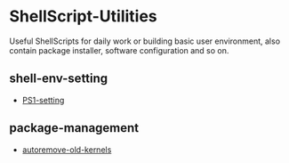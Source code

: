 # ShellScript-Utilities
Useful ShellScripts for daily work or building basic user environment, also contain package installer, software configuration and so on.

## shell-env-setting

- [PS1-setting](https://github.com/gaunthan/ShellScript-Utilities/blob/master/shell-env-settings/PS1-setting/README.md)

## package-management

- [autoremove-old-kernels](https://github.com/gaunthan/ShellScript-Utilities/blob/master/package-management/autoremove-old-kernels/README.md)

